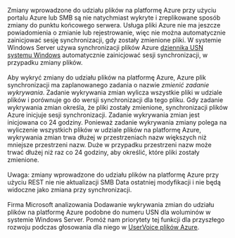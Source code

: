 Zmiany wprowadzone do udziału plików na platformę Azure przy użyciu portalu Azure lub SMB są nie natychmiast wykryte i zreplikowane sposób zmiany do punktu końcowego serwera. Usługa pliki Azure nie ma jeszcze powiadomienia o zmianie lub rejestrowanie, więc nie można automatycznie zainicjować sesję synchronizacji, gdy zostały zmienione pliki. W systemie Windows Server używa synchronizacji plików Azure [dziennika USN systemu Windows](https://msdn.microsoft.com/library/windows/desktop/aa363798.aspx) automatycznie zainicjować sesji synchronizacji, w przypadku zmiany plików.<br /><br /> Aby wykryć zmiany do udziału plików na platformę Azure, Azure plik synchronizacji ma zaplanowanego zadania o nazwie *zmienić zadanie wykrywania*. Zadanie wykrywania zmian wylicza wszystkie pliki w udziale plików i porównuje go do wersji synchronizacji dla tego pliku. Gdy zadanie wykrywania zmian określa, że pliki zostały zmienione, synchronizacji plików Azure inicjuje sesji synchronizacji. Zadanie wykrywania zmian jest inicjowana co 24 godziny. Ponieważ zadanie wykrywania zmiany polega na wyliczenie wszystkich plików w udziale plików na platformę Azure, wykrywania zmian trwa dłużej w przestrzeniach nazw większych niż mniejsze przestrzeni nazw. Duże w przypadku przestrzeni nazw może trwać dłużej niż raz co 24 godziny, aby określić, które pliki zostały zmienione.<br /><br />
Uwaga: zmiany wprowadzone do udziału plików na platformę Azure przy użyciu REST nie nie aktualizacji SMB Data ostatniej modyfikacji i nie będą widoczne jako zmiana przy synchronizacji. <br /><br />
Firma Microsoft analizowania Dodawanie wykrywania zmian do udziału plików na platformę Azure podobne do numeru USN dla woluminów w systemie Windows Server. Pomóż nam priorytety tej funkcji dla przyszłego rozwoju podczas głosowania dla niego w [UserVoice plików Azure](https://feedback.azure.com/forums/217298-storage/category/180670-files).
